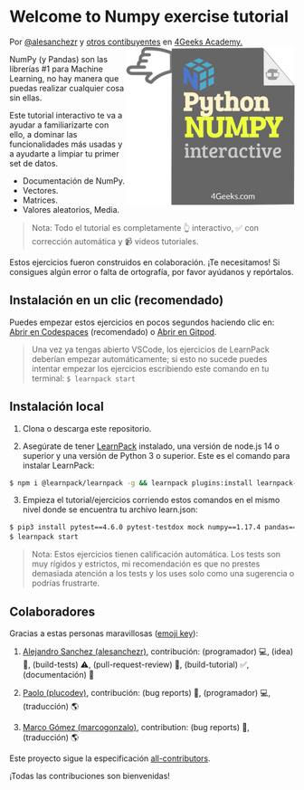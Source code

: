 <!-- hide -->
# Welcome to Numpy exercise tutorial

Por <a href="https://twitter.com/alesanchezr">@alesanchezr</a> y <a href="https://github.com/4geeksacademy/numpy-tutorial-exercises/graphs/contributors">otros contibuyentes</a> en <a href="http://4geeksacademy.com/">4Geeks Academy.</a><a href="https://www.4geeksacademy.com"><img height="280" align="right" src="https://github.com/4geeksacademy/numpy-tutorial-exercises/blob/master/.learn/assets/numpy-badge.png?raw=true"></a>
<!-- endhide -->

NumPy (y Pandas) son las librerías #1 para Machine Learning, no hay manera que puedas realizar cualquier cosa sin ellas.

Este tutorial interactivo te va a ayudar a familiarizarte con ello, a dominar las funcionalidades más usadas y a ayudarte a limpiar tu primer set de datos. 

- Documentación de NumPy.
- Vectores.
- Matrices.
- Valores aleatorios, Media.

> Nota: Todo el tutorial es completamente 👆 interactivo, ✅ con corrección automática y 📹 videos tutoriales.

Estos ejercicios fueron construidos en colaboración. ¡Te necesitamos! Si consigues algún error o falta de ortografía, por favor ayúdanos y repórtalos.

<!-- hide -->
## Instalación en un clic (recomendado)

Puedes empezar estos ejercicios en pocos segundos haciendo clic en: [Abrir en Codespaces](https://codespaces.new/?repo=4GeeksAcademy/numpy-tutorial-exercises) (recomendado) o [Abrir en Gitpod](https://gitpod.io#https://github.com/4GeeksAcademy/numpy-tutorial-exercises.git).

> Una vez ya tengas abierto VSCode, los ejercicios de LearnPack deberían empezar automáticamente; si esto no sucede puedes intentar empezar los ejercicios escribiendo este comando en tu terminal: `$ learnpack start`


## Instalación local

1. Clona o descarga este repositorio.

2. Asegúrate de tener [LearnPack](https://learnpack.co) instalado, una versión de node.js 14 o superior y una versión de Python 3 o superior. Este es el comando para instalar LearnPack:

```bash
$ npm i @learnpack/learnpack -g && learnpack plugins:install learnpack-python
```

3. Empieza el tutorial/ejercicios corriendo estos comandos en el mismo nivel donde se encuentra tu archivo learn.json:

```bash
$ pip3 install pytest==4.6.0 pytest-testdox mock numpy==1.17.4 pandas==0.25.3
$ learnpack start
```

> Nota: Estos ejercicios tienen calificación automática. Los tests son muy rígidos y estrictos, mi recomendación es que no prestes demasiada atención a los tests y los uses solo como una sugerencia o podrías frustrarte.

<!-- endhide -->

 ## Colaboradores
 
Gracias a estas personas maravillosas ([emoji key](https://github.com/kentcdodds/all-contributors#emoji-key)):

1. [Alejandro Sanchez (alesanchezr)](https://github.com/alesanchezr), contribución: (programador) 💻, (idea) 🤔, (build-tests) ⚠️, (pull-request-review) 👀, (build-tutorial) ✅, (documentación) 📖

2. [Paolo (plucodev)](https://github.com/plucodev), contribución: (bug reports) 🐛, (programador) 💻, (traducción) 🌎

3. [Marco Gómez (marcogonzalo)](https://github.com/marcogonzalo), contribution: (bug reports) 🐛, (traducción) 🌎

Este proyecto sigue la especificación [all-contributors](https://github.com/kentcdodds/all-contributors).

 ¡Todas las contribuciones son bienvenidas!
